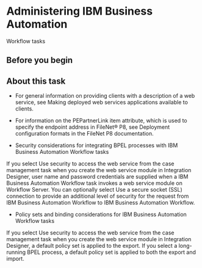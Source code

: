 <!-- image -->

# Administering IBM Business Automation
Workflow tasks

## Before you begin

## About this task

- For general information on providing clients with a description
of a web service, see Making deployed web services applications
available to clients.
- For information on the PEPartnerLink item attribute, which is
used to specify the endpoint address in FileNet® P8, see Deployment configuration
formats in the FileNet P8 documentation.

- Security considerations for integrating BPEL processes with IBM Business Automation Workflow tasks

If you select Use security to access the web service from the case management task when you create the web service module in Integration Designer, user name and password credentials are supplied when a IBM Business Automation Workflow task invokes a web service module on Workflow Server. You can optionally select Use a secure socket (SSL) connection to provide an additional level of security for the request from IBM Business Automation Workflow to IBM Business Automation Workflow.
- Policy sets and binding considerations for IBM Business Automation Workflow tasks

If you select Use security to access the web service from the case management task when you create the web service module in Integration Designer, a default policy set is applied to the export. If you select a long-running BPEL process, a default policy set is applied to both the export and import.